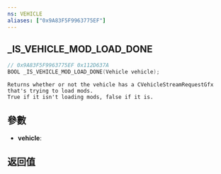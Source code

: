 ```yaml
---
ns: VEHICLE
aliases: ["0x9A83F5F9963775EF"]
---
```

## _IS_VEHICLE_MOD_LOAD_DONE

```c
// 0x9A83F5F9963775EF 0x112D637A
BOOL _IS_VEHICLE_MOD_LOAD_DONE(Vehicle vehicle);
```

```
Returns whether or not the vehicle has a CVehicleStreamRequestGfx that's trying to load mods.  
True if it isn't loading mods, false if it is.  
```

## 參數
* **vehicle**: 

## 返回值
